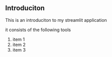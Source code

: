 ## Introduciton

This is an introduciton to my streamlit application

it consists of the following tools

1. item 1
2. item 2
3. item 3